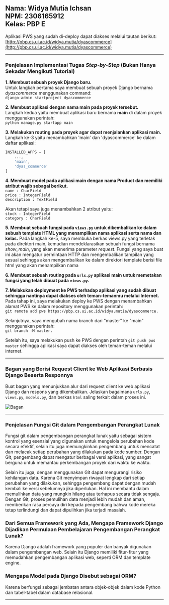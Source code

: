 **Nama**: Widya Mutia Ichsan  
**NPM**: 2306165912  
**Kelas**: PBP E  
--- 

Aplikasi PWS yang sudah di-deploy dapat diakses melalui tautan berikut:  
[http://pbp.cs.ui.ac.id/widya.mutia/dyascommerce](http://pbp.cs.ui.ac.id/widya.mutia/dyascommerce)


***

### Penjelasan Implementasi Tugas *Step-by-Step* (Bukan Hanya Sekadar Mengikuti Tutorial)

**1. Membuat sebuah proyek Django baru.**  
Untuk langkah pertama saya membuat sebuah proyek Django bernama *dyascommerce* menggunakan command:  
`django-admin startproject dyascommerce`

**2. Membuat aplikasi dengan nama main pada proyek tersebut.**  
Langkah kedua yaitu membuat aplikasi baru bernama **main** di dalam proyek menggunakan perintah:  
`python manage.py startapp main`

**3. Melakukan routing pada proyek agar dapat menjalankan aplikasi main.**  
Langkah ke-3 yaitu menambahkan 'main' dan 'dyascommerce' ke dalam daftar aplikasi:  
```python
INSTALLED_APPS = [
    ...,
    'main',
    'dyas_commerce'
]
```

**4. Membuat model pada aplikasi main dengan nama Product dan memiliki atribut wajib sebagai berikut.**  
`name : CharField`  
`price : IntegerField`  
`description : TextField`  

Akan tetapi saya juga menambahkan 2 atribut yaitu:  
`stock : IntegerField`  
`category : CharField`  
<!-- `image : ImageField` -->

**5. Membuat sebuah fungsi pada `views.py` untuk dikembalikan ke dalam sebuah template HTML yang menampilkan nama aplikasi serta nama dan kelas.**
Pada langkah ke-5, saya membuka berkas views.py yang terletak pada direktori main, kemudian mendeklarasikan sebuah fungsi bernama *show_main*, yang akan menerima parameter *request*. Fungsi yang saya buat ini akan mengatur permintaan HTTP dan mengembalikan tampilan yang sesuai sehingga akan mengembalikan ke dalam direktori template berisi file html yang akan menampilkan nama
    

**6. Membuat sebuah routing pada `urls.py` aplikasi main untuk memetakan fungsi yang telah dibuat pada `views.py`.**

**7. Melakukan deployment ke PWS terhadap aplikasi yang sudah dibuat sehingga nantinya dapat diakses oleh teman-temanmu melalui Internet.**<br>
Pada tahap ini, saya melakukan deploy ke PWS dengan menambahkan alamat PWS ke dalam repository menggunakan perintah:<br> 
    `git remote add pws https://pbp.cs.ui.ac.id/widya.mutia/dyascommerce.`

Selanjutnya, saya mengubah nama branch dari "master" ke "main" menggunakan perintah:<br>
    `git branch -M master.`

Setelah itu, saya melakukan push ke PWS dengan perintah 
    `git push pws master`
sehingga aplikasi saya dapat diakses oleh teman-teman melalui internet.

***

### Bagan yang Berisi Request Client ke Web Aplikasi Berbasis Django Beserta Responnya

Buat bagan yang menunjukkan alur dari request client ke web aplikasi Django dan respons yang dikembalikan. Jelaskan bagaimana `urls.py`, `views.py`, `models.py`, dan berkas `html` saling terkait dalam proses ini.

![Bagan]("https://github.com/withyaaww/dyas-commerce/blob/main/bagan.jpg")


***

### Penjelasan Fungsi Git dalam Pengembangan Perangkat Lunak

Fungsi git dalam pengembangan perangkat lunak yaitu sebagai sistem kontrol yang esensial yang digunakan untuk mengelola perubahan kode secara efektif, selain itu juga memungkinkan pengembang untuk mencatat dan melacak setiap perubahan yang dilakukan pada kode sumber. Dengan Git, pengembang dapat mengatur berbagai versi aplikasi, yang sangat berguna untuk memantau perkembangan proyek dari waktu ke waktu.

Selain itu juga, dengan menggunakan Git dapat mengurangi risiko kehilangan data. Karena Git menyimpan riwayat lengkap dari setiap perubahan yang dilakukan, sehingga pengembang dapat dengan mudah kembali ke versi sebelumnya jika diperlukan. Hal ini membantu dalam memulihkan data yang mungkin hilang atau terhapus secara tidak sengaja. Dengan Git, proses pemulihan data menjadi lebih mudah dan aman, memberikan rasa percaya diri kepada pengembang bahwa kode mereka tetap terlindungi dan dapat dipulihkan jika terjadi masalah.

### Dari Semua Framework yang Ada, Mengapa Framework Django Dijadikan Permulaan Pembelajaran Pengembangan Perangkat Lunak?

Karena Django adalah framework yang populer dan banyak digunakan dalam pengembangan web. Selain itu Django memiliki fitur-fitur yang memudahkan pengembangan aplikasi web, seperti ORM dan template engine.

### Mengapa Model pada Django Disebut sebagai ORM?

Karena berfungsi sebagai jembatan antara objek-objek dalam kode Python dan tabel-tabel dalam database relasional.

---
